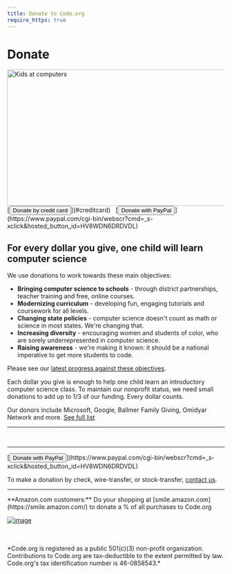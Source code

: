 ```yaml
---
title: Donate to Code.org
require_https: true
---
```


# Donate

<img src="/sites/default/files/images/fpcoverphoto.jpeg" alt="Kids at computers" width="851" height="315"/>

<br/>
[<button>Donate by credit card</button>](#creditcard) &nbsp;  [<button>Donate with PayPal</button>](https://www.paypal.com/cgi-bin/webscr?cmd=_s-xclick&hosted_button_id=HV8WDN6DRDVDL)


## For every dollar you give, one child will learn computer science

We use donations to work towards these main objectives:

- **Bringing computer science to schools** - through district partnerships, teacher training and free, online courses.
- **Modernizing curriculum** - developing fun, engaging tutorials and coursework for all levels.
- **Changing state policies** - computer science doesn't count as math or science in most states. We're changing that.
- **Increasing diversity** - encouraging women and students of color, who are sorely underrepresented in computer science.
- **Raising awareness** - we're making it known: it should be a national imperative to get more students to code.

Please see our [latest progress against these objectives](/about).  

Each dollar you give is enough to help one child learn an introductory computer science class. To maintain our nonprofit status, we need small donations to add up to 1/3 of our funding. Every dollar counts.


Our donors include Microsoft, Google, Ballmer Family Giving, Omidyar Network and more. [See full list](/about/donors)


<hr/>
<a id="creditcard"></a>

<div style="width:450px">
<script type="text/javascript" src="https://secure.jotform.us/jsform/40637061509149"></script>
</div>
<br/>
<hr/>
[<button>Donate with PayPal</button>](https://www.paypal.com/cgi-bin/webscr?cmd=_s-xclick&hosted_button_id=HV8WDN6DRDVDL)

To make a donation by check, wire-transfer, or stock-transfer, [contact us](/contact).

<hr/>
**Amazon.com customers:**
Do your shopping at [smile.amazon.com](https://smile.amazon.com/) to donate a % of all purchases to Code.org

[![image](/images/guidestar.png)](http://www.guidestar.org/organizations/46-0858543/code-org.aspx)

<br />
<br />
*Code.org is registered as a public 501(c)(3) non-profit organization.
Contributions to Code.org are tax-deductible to the extent permitted by law.
Code.org's tax identification number is 46-0858543.*
